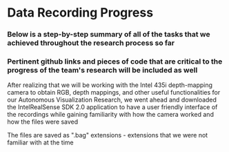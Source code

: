# Data Recording Progress

### Below is a step-by-step summary of all of the tasks that we achieved throughout the research process so far
### Pertinent github links and pieces of code that are critical to the progress of the team's research will be included as well

After realizing that we will be working with the Intel 435i depth-mapping camera to obtain RGB, depth mappings, and other useful functionalities for our Autonomous Visualization Research, we went ahead and downloaded the IntelRealSense SDK 2.0 application to have a user friendly interface of the recordings while gaining familiarity with how the camera worked and how the files were saved

The files are saved as ".bag" extensions - extensions that we were not familiar with at the time
